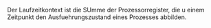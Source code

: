 Der Laufzeitkontext ist die SUmme der Prozessorregister, die u einem Zeitpunkt den Ausfuehrungszustand eines Prozesses abbilden.